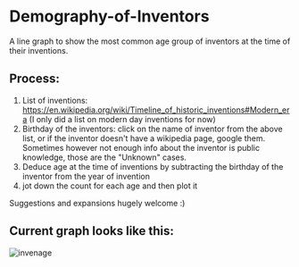 # Demography-of-Inventors

A line graph to show the most common age group of inventors at the time of their inventions.

## Process: 
1) List of inventions: https://en.wikipedia.org/wiki/Timeline_of_historic_inventions#Modern_era (I only did a list on modern day inventions for now)
2) Birthday of the inventors: click on the name of inventor from the above list, or if the inventor doesn't have a wikipedia page, google them. Sometimes however not enough info about the inventor is public knowledge, those are the "Unknown" cases.
3) Deduce age at the time of inventions by subtracting the birthday of the inventor from the year of invention
4) jot down the count for each age and then plot it

Suggestions and expansions hugely welcome :)

## Current graph looks like this: 

![invenage](https://user-images.githubusercontent.com/86149762/122638891-5e6a1c80-d0e6-11eb-9f6f-9ac0f69f9d65.png)
